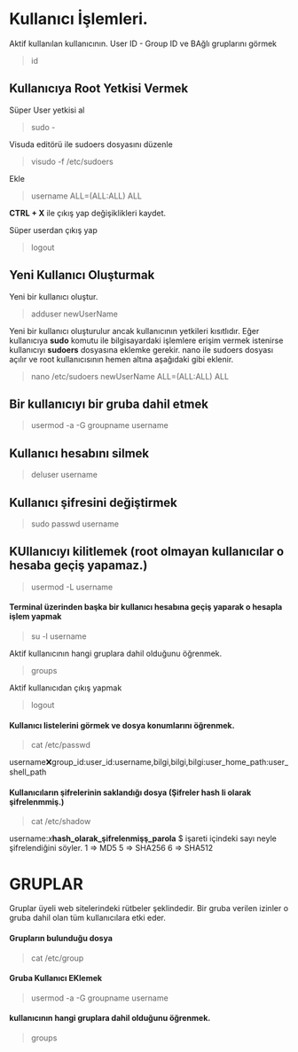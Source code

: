 # Kullanıcı İşlemleri.

Aktif kullanılan kullanıcının. User ID - Group ID ve BAğlı gruplarını görmek
> id



## Kullanıcıya Root Yetkisi Vermek
Süper User yetkisi al
> sudo -

Visuda editörü ile sudoers dosyasını düzenle
> visudo -f /etc/sudoers

Ekle
> username  ALL=(ALL:ALL) ALL

**CTRL + X** ile çıkış yap değişiklikleri kaydet.

Süper userdan çıkış yap
> logout

## Yeni Kullanıcı Oluşturmak
Yeni bir kullanıcı oluştur.
> adduser newUserName

Yeni bir kullanıcı oluşturulur ancak kullanıcının yetkileri kısıtlıdır.
Eğer kullanıcıya **sudo** komutu ile bilgisayardaki işlemlere erişim vermek istenirse kullanıcıyı **sudoers** dosyasına eklemke gerekir.
nano ile sudoers dosyası açılır ve root kullanıcısının hemen altına aşağıdaki gibi eklenir.
> nano /etc/sudoers
> newUserName  ALL=(ALL:ALL) ALL



## Bir kullanıcıyı bir gruba dahil etmek
> usermod -a -G groupname username

## Kullanıcı hesabını silmek
> deluser username

## Kullanıcı şifresini değiştirmek
> sudo passwd username

## KUllanıcıyı kilitlemek (root olmayan kullanıcılar o hesaba geçiş yapamaz.)
> usermod -L username

#### Terminal üzerinden başka bir kullanıcı hesabına geçiş yaparak o hesapla işlem yapmak
> su -l username

Aktif kullanıcının hangi gruplara dahil olduğunu öğrenmek.
> groups

Aktif kullanıcıdan çıkış yapmak
> logout

#### Kullanıcı listelerini görmek ve dosya konumlarını öğrenmek.
> cat /etc/passwd

username:x:group_id:user_id:username,bilgi,bilgi,bilgi:user_home_path:user_shell_path


#### Kullanıcıların şifrelerinin saklandığı dosya (Şifreler hash li olarak şifrelenmmiş.)
> cat /etc/shadow

username:$x$**hash_olarak_şifrelenmişş_parola**
$ işareti içindeki sayı neyle şifrelendiğini söyler.
1 => MD5
5 => SHA256
6 => SHA512




# GRUPLAR
Gruplar üyeli web sitelerindeki rütbeler şeklindedir. Bir gruba verilen izinler o gruba dahil olan tüm kullanıcılara etki eder.

#### Grupların bulunduğu dosya
> cat /etc/group

#### Gruba Kullanıcı EKlemek
> usermod -a -G groupname username

#### kullanıcının hangi gruplara dahil olduğunu öğrenmek.
> groups

#
